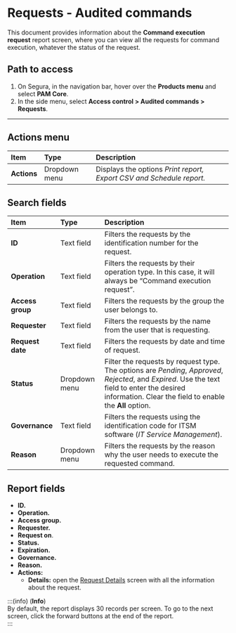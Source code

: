 # Requests - Audited commands

This document provides information about the **Command execution request** report screen, where you can view all the requests for command execution, whatever the status of the request.

## Path to access

1. On Segura, in the navigation bar, hover over the **Products menu** and select **PAM Core**.  
2. In the side menu, select **Access control > Audited commands > Requests**.

---
## Actions menu

| **Item** | **Type** | **Description** |
| :---- | :---- | :---- |
| **Actions** | Dropdown menu | Displays the options *Print report, Export CSV and Schedule report.* |

## Search fields

| **Item** | **Type** | **Description** |
| :---- | :---- | :---- |
| **ID** | Text field | Filters the requests by the identification number for the request. |
| **Operation** | Text field | Filters the requests by their operation type. In this case, it will always be “Command execution request”. |
| **Access group** | Text field | Filters the requests by the group the user belongs to. |
| **Requester** | Text field | Filters the requests by the name from the user that is requesting. |
| **Request date** | Text field | Filters the requests by date and time of request. |
| **Status** | Dropdown menu | Filter the requests by request type. The options are *Pending*, *Approved*, *Rejected*, and *Expired*. Use the text field to enter the desired information. Clear the field to enable the **All** option. |
| **Governance**  | Text field | Filters the requests using the identification code for ITSM software (*IT Service Management*). |
| **Reason** | Dropdown menu | Filters the requests by the reason why the user needs to execute the requested command. |

## Report fields

* **ID.**  
* **Operation.**  
* **Access group.**  
* **Requester.**  
* **Request on**.  
* **Status.**  
* **Expiration.**  
* **Governance.**  
* **Reason.**  
* **Actions:**  
  * **Details:** open the [Request Details](/v4/docs/pam-session-request-details-audited-commands) screen with all the information about the request.

:::(info) (**Info**)  
By default, the report displays 30 records per screen. To go to the next screen, click the forward buttons at the end of the report.  
:::